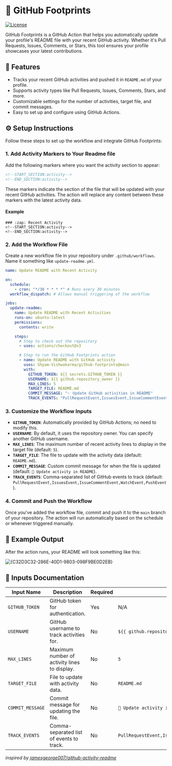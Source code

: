 # 👣 GitHub Footprints

[![License](https://img.shields.io/github/license/Shyam-Vishwakarma/github-footprints)](LICENSE)

GitHub Footprints is a GitHub Action that helps you automatically update your profile's README file with your recent GitHub activity. Whether it's Pull Requests, Issues, Comments, or Stars, this tool ensures your profile showcases your latest contributions.


## 🚀 Features

- Tracks your recent GitHub activities and pushed it in `README.md` of your profile.
- Supports activity types like Pull Requests, Issues, Comments, Stars, and more.
- Customizable settings for the number of activities, target file, and commit messages.
- Easy to set up and configure using GitHub Actions.


## ⚙️ Setup Instructions

Follow these steps to set up the workflow and integrate GitHub Footprints:

### 1. Add Activity Markers to Your Readme file

Add the following markers where you want the activity section to appear:

```html
<!--START_SECTION:activity-->
<!--END_SECTION:activity-->
```

These markers indicate the section of the file that will be updated with your recent GitHub activities. The action will replace any content between these markers with the latest activity data.

#### Example
```
### :zap: Recent Activity
<!--START_SECTION:activity-->
<!--END_SECTION:activity-->
```


### 2. Add the Workflow File

Create a new workflow file in your repository under `.github/workflows`. Name it something like `update-readme.yml`.

```yaml name=.github/workflows/update-readme.yml
name: Update README with Recent Activity

on:
  schedule:
    - cron: "*/30 * * * *" # Runs every 30 minutes
  workflow_dispatch: # Allows manual triggering of the workflow

jobs:
  update-readme:
    name: Update README with Recent Activities
    runs-on: ubuntu-latest
    permissions:
      contents: write

    steps:
      # Step to check out the repository
      - uses: actions/checkout@v3

      # Step to run the GitHub Footprints action
      - name: Update README with GitHub activity
        uses: Shyam-Vishwakarma/github-footprints@main
        with:
          GITHUB_TOKEN: ${{ secrets.GITHUB_TOKEN }}
          USERNAME: ${{ github.repository_owner }}
          MAX_LINES: 5
          TARGET_FILE: README.md
          COMMIT_MESSAGE: "✨ Update GitHub activities in README"
          TRACK_EVENTS: "PullRequestEvent,IssuesEvent,IssueCommentEvent,WatchEvent,PushEvent"
```

### 3. Customize the Workflow Inputs

- **`GITHUB_TOKEN`**: Automatically provided by GitHub Actions; no need to modify this.
- **`USERNAME`**: By default, it uses the repository owner. You can specify another GitHub username.
- **`MAX_LINES`**: The maximum number of recent activity lines to display in the target file (default: `5`).
- **`TARGET_FILE`**: The file to update with the activity data (default: `README.md`).
- **`COMMIT_MESSAGE`**: Custom commit message for when the file is updated (default: `🐙 Update activity in README`).
- **`TRACK_EVENTS`**: Comma-separated list of GitHub events to track (default: `PullRequestEvent,IssuesEvent,IssueCommentEvent,WatchEvent,PushEvent`).

### 4. Commit and Push the Workflow

Once you’ve added the workflow file, commit and push it to the `main` branch of your repository. The action will run automatically based on the schedule or whenever triggered manually.


## 🌟 Example Output

After the action runs, your README will look something like this:

![{C32D3C32-286E-40D1-9803-098F9BE0D2EB}](https://github.com/user-attachments/assets/791be5de-0b3d-4b91-9bce-e65b5bc0234e)



## 📖 Inputs Documentation

| **Input Name**     | **Description**                                     | **Required** | **Default Value**                            |
|---------------------|-----------------------------------------------------|--------------|----------------------------------------------|
| `GITHUB_TOKEN`      | GitHub token for authentication.                    | Yes          | N/A                                          |
| `USERNAME`          | GitHub username to track activities for.            | No           | `${{ github.repository_owner }}`             |
| `MAX_LINES`         | Maximum number of activity lines to display.        | No           | `5`                                          |
| `TARGET_FILE`       | File to update with activity data.                  | No           | `README.md`                                  |
| `COMMIT_MESSAGE`    | Commit message for updating the file.               | No           | `🐙 Update activity in README`               |
| `TRACK_EVENTS`      | Comma-separated list of events to track.            | No           | `PullRequestEvent,IssuesEvent,IssueCommentEvent,WatchEvent,PushEvent` |



_inspired by [jamesgeorge007/github-activity-readme](https://github.com/jamesgeorge007/github-activity-readme)_

